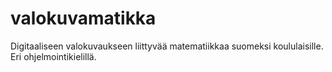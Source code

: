 # valokuvamatikka
Digitaaliseen valokuvaukseen liittyvää matematiikkaa suomeksi koululaisille. Eri ohjelmointikielillä.
